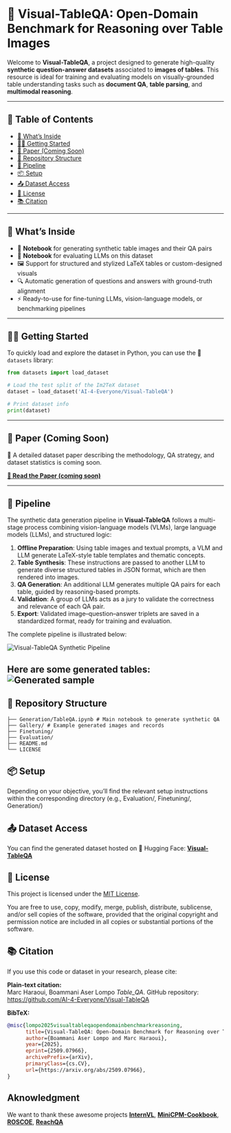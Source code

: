 # 🧠 Visual-TableQA: Open-Domain Benchmark for Reasoning over Table Images

Welcome to **Visual-TableQA**, a project designed to generate high-quality **synthetic question-answer datasets** associated to **images of tables**. This resource is ideal for training and evaluating models on visually-grounded table understanding tasks such as **document QA**, **table parsing**, and **multimodal reasoning**.

---

## 📑 Table of Contents

- [🚀 What’s Inside](#-whats-inside)
- [🚀🚀 Getting Started](#-getting-started)
- [📘 Paper (Coming Soon)](#-paper-coming-soon)
- [📁 Repository Structure](#-repository-structure)
- [🔄 Pipeline](#-pipeline)
- [📦 Setup](#-setup)
- [📤 Dataset Access](#-dataset-access)
- [📄 License](#-license)
- [📚 Citation](#-citation)

---

## 🚀 What’s Inside

- 📓 **Notebook** for generating synthetic table images and their QA pairs
- 📓 **Notebook** for evaluating LLMs on this dataset
- 🖼️ Support for structured and stylized LaTeX tables or custom-designed visuals  
- 🔍 Automatic generation of questions and answers with ground-truth alignment  
- ⚡ Ready-to-use for fine-tuning LLMs, vision-language models, or benchmarking pipelines

---

## 🚀🚀 Getting Started
To quickly load and explore the dataset in Python, you can use the 🤗 `datasets` library:

```python
from datasets import load_dataset

# Load the test split of the Im2TeX dataset
dataset = load_dataset('AI-4-Everyone/Visual-TableQA')

# Print dataset info
print(dataset)
```
---

## 📘 Paper (Coming Soon)

📝 A detailed dataset paper describing the methodology, QA strategy, and dataset statistics is coming soon.  
<!-- Replace the placeholder below with your actual paper link -->
**[📄 Read the Paper (coming soon)](https://arxiv.org/abs/XXXXX)**

---

## 🔄 Pipeline

The synthetic data generation pipeline in **Visual-TableQA** follows a multi-stage process combining vision-language models (VLMs), large language models (LLMs), and structured logic:

1. **Offline Preparation**: Using table images and textual prompts, a VLM and LLM generate LaTeX-style table templates and thematic concepts.
2. **Table Synthesis**: These instructions are passed to another LLM to generate diverse structured tables in JSON format, which are then rendered into images.
3. **QA Generation**: An additional LLM generates multiple QA pairs for each table, guided by reasoning-based prompts.
4. **Validation**: A group of LLMs acts as a jury to validate the correctness and relevance of each QA pair.
5. **Export**: Validated image–question–answer triplets are saved in a standardized format, ready for training and evaluation.

The complete pipeline is illustrated below:

![Visual-TableQA Synthetic Pipeline](imgs/tableqa.png)

Here are some generated tables:
![Generated sample](imgs/gallery_layout_sheet.png)
---

## 📁 Repository Structure

```text
├── Generation/TableQA.ipynb # Main notebook to generate synthetic QA
├── Gallery/ # Example generated images and records
├── Finetuning/
├── Evaluation/
├── README.md
└── LICENSE
```

## 📦 Setup

Depending on your objective, you’ll find the relevant setup instructions within the corresponding directory (e.g., Evaluation/, Finetuning/, Generation/)

## 📤 Dataset Access
You can find the generated dataset hosted on 🤗 Hugging Face:
**[Visual-TableQA](https://huggingface.co/datasets/AI-4-Everyone/Visual-TableQA)**

## 📄 License

This project is licensed under the [MIT License](LICENSE).

You are free to use, copy, modify, merge, publish, distribute, sublicense, and/or sell copies of the software, provided that the original copyright and permission notice are included in all copies or substantial portions of the software.

## 📚 Citation

If you use this code or dataset in your research, please cite:

**Plain-text citation:**  
Marc Haraoui, Boammani Aser Lompo *Table\_QA*. GitHub repository: https://github.com/AI-4-Everyone/Visual-TableQA

**BibTeX:**
```bibtex
@misc{lompo2025visualtableqaopendomainbenchmarkreasoning,
      title={Visual-TableQA: Open-Domain Benchmark for Reasoning over Table Images}, 
      author={Boammani Aser Lompo and Marc Haraoui},
      year={2025},
      eprint={2509.07966},
      archivePrefix={arXiv},
      primaryClass={cs.CV},
      url={https://arxiv.org/abs/2509.07966}, 
}
```
## Aknowledgment
We want to thank these awesome projects **[InternVL](https://github.com/OpenGVLab/InternVL/tree/main)**, **[MiniCPM-Cookbook](https://github.com/OpenSQZ/MiniCPM-V-CookBook/tree/main)**, **[ROSCOE](https://github.com/facebookresearch/ParlAI/tree/main/projects/roscoe)**, **[ReachQA](https://github.com/hewei2001/ReachQA/tree/main)**
